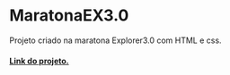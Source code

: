 # MaratonaEX3.0
Projeto criado na maratona Explorer3.0 com HTML e css. <br>
#### <a href="https://andersonrs080.github.io/MaratonaEX3.0/">Link do projeto.</a>
